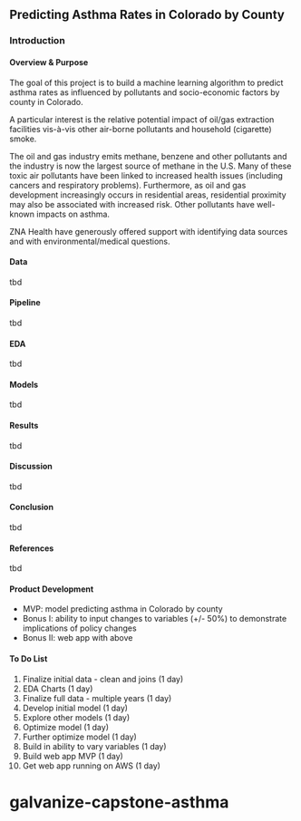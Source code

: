 ## Predicting Asthma Rates in Colorado by County

### Introduction
#### Overview & Purpose				
The goal of this project is to build a machine learning algorithm to predict asthma rates as influenced by pollutants and socio-economic factors by county in Colorado.

A particular interest is the relative potential impact of oil/gas extraction facilities vis-à-vis other air-borne pollutants and household (cigarette) smoke.    

The oil and gas industry emits methane, benzene and other pollutants and the industry is now the largest source of methane in the U.S. Many of these toxic air pollutants have been linked to increased health issues (including cancers and respiratory problems).  Furthermore, as oil and gas development increasingly occurs in residential areas, residential proximity may also be associated with increased risk.  Other pollutants have well-known impacts on asthma.

ZNA Health have generously offered support with identifying data sources and with environmental/medical questions.

#### Data
tbd
#### Pipeline
tbd
#### EDA
tbd
#### Models
tbd
#### Results
tbd
#### Discussion
tbd
#### Conclusion
tbd
#### References
tbd

#### Product Development
* MVP: model predicting asthma in Colorado by county
* Bonus I: ability to input changes to variables (+/- 50%) to demonstrate implications of policy changes
* Bonus II: web app with above

#### To Do List
1. Finalize initial data - clean and joins (1 day)
2. EDA Charts (1 day)
3. Finalize full data - multiple years (1 day)
4. Develop initial model (1 day)
5. Explore other models (1 day)
6. Optimize model (1 day)
7. Further optimize model (1 day)
8. Build in ability to vary variables (1 day)
9. Build web app MVP (1 day)
10. Get web app running on AWS (1 day)
# galvanize-capstone-asthma
